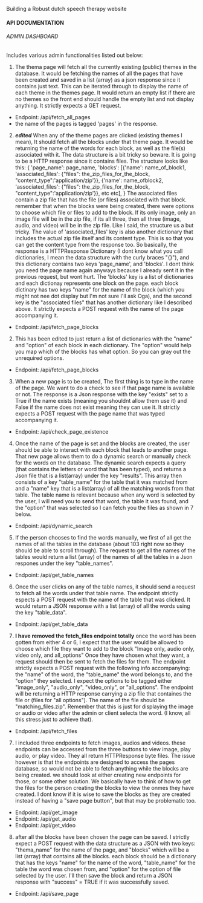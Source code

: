 Building a Robust dutch speech therapy website

#### API DOCUMENTATION

###### ADMIN DASHBOARD
Includes various admin functionalities listed out below:

1. The thema page will fetch all the currently existing (public) themes in the database. It would be fetching the names of all the pages that have been created and saved in a list (array) as a json response since it contains just text. This can be iterated through to display the name of each theme in the themes page. It would return an empty list if there are no themes so the front end should handle the empty list and not display anything. It strictly expects a GET request.
- Endpoint: /api/fetch_all_pages
- the name of the pages is tagged 'pages' in the response.

2. *****edited***** When any of the theme pages are clicked (existing themes I mean), It should fetch all the blocks under that theme page. It would be returning the name of the words for each block, as well as the file(s) associated with it. The data structure is a bit tricky so beware. It is going to be a HTTP response since it contains files. The structure looks like this:
 {
            'page_name': page_name,
            'blocks': [{'name': name_of_block1, 'associated_files': {"files": the_zip_files_for_the_block, "content_type":'application/zip'}}, {'name': name_ofblock2, 'associated_files': {"files": the_zip_files_for_the_block, "content_type":'application/zip'}}, etc etc],
        }
The associated files contain a zip file that has the file (or files) associated with that block. remember that when the blocks were being created, there were options to choose which file or files to add to the block. If its only image, only an image file will be in the zip file, if its all three, then all three (image, audio, and video) will be in the zip file. Like I said, the structure us a but tricky. The value of 'associated_files' key is also another dictionary that includes the actual zip file itself and its content type. This is so that you can get the content type from the response too. So basically, the response is a HTTPResponse Dictionary (I dont know what you call dictionaries, I mean the data structure with the curly braces "{}"), and this dictionary contains two keys 'page_name', and 'blocks'. I dont think you need the page name  again anyways because I already sent it in the previous request, but wont hurt. The 'blocks' key is a list of dictionaries and each dictionay represents one block on the page. each block dictinary has two keys "name" for the name of the block (which you might not nee dot display but I'm not sure I'll ask Oga), and the second key is the "associated files" that has another dictionary like I described above. It strictly expects a POST request with the name of the page accompanying it.
- Endpoint: /api/fetch_page_blocks

2. This has been edited to just return a list of dictionaries with the "name" and "option" of each block in each dictionary. The "option" would help you map which of the blocks has what option. So you can gray out the unrequired options.
- Endpoint: /api/fetch_page_blocks

3. When a new page is to be created, The first thing is to type in the name of the page. We want to do a check to see if that page name is available or not. The response is a Json response with the key "exists" set to a True if the name exists (meaning you shouldnt allow them use it) and False if the name does not exist meaning they can use it. It strictly expects a POST request with the page name that was typed accompanying it.
- Endpoint: /api/check_page_existence

4. Once the name of the page is set and the blocks are created, the user should be able to interact with each block that leads to another page. That new page allows them to do a dynamic search or manually check for the words on the database. The dynamic search expects a query (that contains the letters or word that has been typed), and returns a Json file that is a list(array) under the key "results". This array then consists of a key "table_name" for the table that it was matched from and a "name" key that is a list(array) of all the matching words from that table. The table name is relevant because when any word is selected by the user, I will need you to send that word, the table it was found, and the "option" that was selected so I can fetch you the files as shown in 7 below.
- Endpoint: /api/dynamic_search

5. If the person chooses to find the words manually, we first of all get the names of all the tables in the database (about 103 right now so they should be able to scroll through). The request to get all the names of the tables would return a list (array) of the names of all the tables in a Json respones under the key "table_names".
- Endpoint: /api/get_table_names

6. Once the user clicks on any of the table names, it should send a request to fetch all the words under that table name. The endpoint strictly espects a POST request with the name of the table that was clicked. It would return a JSON response with a list (array) of all the words using the key "table_data".
- Endpoint: /api/get_table_data

7. ******I have removed the fetch_files endpoint totally****** once the word has been gotten from either 4 or 6, I expect that the user would be allowed to choose which file they want to add to the block "Image only, audio only, video only, and all_options" Once they have chosen what they want, a request should then be sent to fetch the files for them. The endpoint strictly expects a POST request with the following info accompanying: the "name" of the word, the "table_name" the word belongs to, and the "option" they selected. I expect the options to be tagged either "image_only", "audio_only", "video_only", or "all_options". The endpoint will be returning a HTTP response carrying a zip file that containes the file or (files for "all options"). The name of the file should be "matching_files.zip".  Remember that this is just for displaying the image or audio or video after the admin or client selects the word. (I know, all this stress just to achieve that).
- Endpoint: /api/fetch_files


7. I included three endpoints to fetch images, audios and videos. these endpoints can be accessed from the three buttons to view image, play audio, or play video. They all return HTTPResponse byte files. The issue however is that the endpoints are designed to access the pages database, so would not be able to fetch anything while the blocks are being created. we should look at either creating new endpoints for those, or some other solution. We basically have to think of how to get the files for the person creating the blocks to view the onmes they have created. I dont know if it is wise to save the blocks as they are created instead of having a "save page button", but that may be problematic too. 
- Endpoint: /api/get_image
- Endpoint: /api/get_audio
- Endpoint: /api/get_video


8. after all the blocks have been chosen the page can be saved. I strictly expect a POST request with the data structure as a JSON with two keys: "thema_name" for the name of the page, and "blocks" which will be a list (array) that contains all the blocks. each block should be a dictionary that has the keys "name" for the name of the word, "table_name" for the table the word was chosen from, and "option" for the option of file selected by the user. I'll then save the block and return a JSON response with "success" = TRUE if it was successfully saved.
- Endpoint: /api/save_page